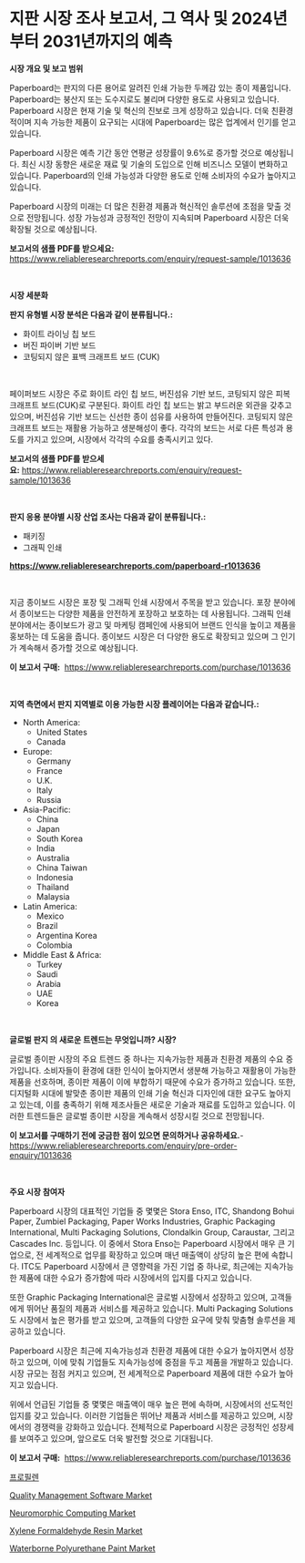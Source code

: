 <p><h1>지판 시장 조사 보고서, 그 역사 및 2024년부터 2031년까지의 예측</h1></p><p><strong>시장 개요 및 보고 범위</strong></p>
<p><p>Paperboard는 판지의 다른 용어로 알려진 인쇄 가능한 두께감 있는 종이 제품입니다. Paperboard는 붕산지 또는 도수지로도 불리며 다양한 용도로 사용되고 있습니다. Paperboard 시장은 현재 기술 및 혁신의 진보로 크게 성장하고 있습니다. 더욱 친환경적이며 지속 가능한 제품이 요구되는 시대에 Paperboard는 많은 업계에서 인기를 얻고 있습니다.</p><p>Paperboard 시장은 예측 기간 동안 연평균 성장률이 9.6%로 증가할 것으로 예상됩니다. 최신 시장 동향은 새로운 재료 및 기술의 도입으로 인해 비즈니스 모델이 변화하고 있습니다. Paperboard의 인쇄 가능성과 다양한 용도로 인해 소비자의 수요가 높아지고 있습니다.</p><p>Paperboard 시장의 미래는 더 많은 친환경 제품과 혁신적인 솔루션에 초점을 맞출 것으로 전망됩니다. 성장 가능성과 긍정적인 전망이 지속되며 Paperboard 시장은 더욱 확장될 것으로 예상됩니다.</p></p>
<p><strong>보고서의 샘플 PDF를 받으세요:</strong> <a href="https://www.reliableresearchreports.com/enquiry/request-sample/1013636">https://www.reliableresearchreports.com/enquiry/request-sample/1013636</a></p>
<p>&nbsp;</p>
<p><strong>시장 세분화</strong></p>
<p><strong>판지 유형별 시장 분석은 다음과 같이 분류됩니다.:</strong></p>
<p><ul><li>화이트 라이닝 칩 보드</li><li>버진 파이버 기반 보드</li><li>코팅되지 않은 표백 크래프트 보드 (CUK)</li></ul></p>
<p>&nbsp;</p>
<p><p>페이퍼보드 시장은 주로 화이트 라인 칩 보드, 버진섬유 기반 보드, 코팅되지 않은 피복 크래프트 보드(CUK)로 구분된다. 화이트 라인 칩 보드는 밝고 부드러운 외관을 갖추고 있으며, 버진섬유 기반 보드는 신선한 종이 섬유를 사용하여 만들어진다. 코팅되지 않은 크래프트 보드는 재활용 가능하고 생분해성이 좋다. 각각의 보드는 서로 다른 특성과 용도를 가지고 있으며, 시장에서 각각의 수요를 충족시키고 있다.</p></p>
<p><strong>보고서의 샘플 PDF를 받으세요:</strong>&nbsp;<a href="https://www.reliableresearchreports.com/enquiry/request-sample/1013636">https://www.reliableresearchreports.com/enquiry/request-sample/1013636</a></p>
<p>&nbsp;</p>
<p><strong> 판지 응용 분야별 시장 산업 조사는 다음과 같이 분류됩니다.:</strong></p>
<p><ul><li>패키징</li><li>그래픽 인쇄</li></ul></p>
<p><strong><a href="https://www.reliableresearchreports.com/paperboard-r1013636">https://www.reliableresearchreports.com/paperboard-r1013636</a></strong></p>
<p>&nbsp;</p>
<p><p>지금 종이보드 시장은 포장 및 그래픽 인쇄 시장에서 주목을 받고 있습니다. 포장 분야에서 종이보드는 다양한 제품을 안전하게 포장하고 보호하는 데 사용됩니다. 그래픽 인쇄 분야에서는 종이보드가 광고 및 마케팅 캠페인에 사용되어 브랜드 인식을 높이고 제품을 홍보하는 데 도움을 줍니다. 종이보드 시장은 더 다양한 용도로 확장되고 있으며 그 인기가 계속해서 증가할 것으로 예상됩니다.</p></p>
<p><strong>이 보고서 구매:</strong>&nbsp; <a href="https://www.reliableresearchreports.com/purchase/1013636">https://www.reliableresearchreports.com/purchase/1013636</a></p>
<p>&nbsp;</p>
<p><strong>지역 측면에서 판지 지역별로 이용 가능한 시장 플레이어는 다음과 같습니다.:</strong></p>
<p><ul>
    <li>
        North America:
        <ul>
            <li>United States</li>
            <li>Canada</li>
        </ul>
    </li>
    <li>
        Europe:
        <ul>
            <li>Germany</li>
            <li>France</li>
            <li>U.K.</li>
            <li>Italy</li>
            <li>Russia</li>
        </ul>
    </li>
    <li>
        Asia-Pacific:
        <ul>
            <li>China</li>
            <li>Japan</li>
            <li>South Korea</li>
            <li>India</li>
            <li>Australia</li>
            <li>China Taiwan</li>
            <li>Indonesia</li>
            <li>Thailand</li>
            <li>Malaysia</li>
        </ul>
    </li>
    <li>
        Latin America:
        <ul>
            <li>Mexico</li>
            <li>Brazil</li>
            <li>Argentina Korea</li>
            <li>Colombia</li>
        </ul>
    </li>
    <li>
        Middle East & Africa:
        <ul>
            <li>Turkey</li>
            <li>Saudi</li>
            <li>Arabia</li>
            <li>UAE</li>
            <li>Korea</li>
        </ul>
    </li>
    </ul></p>
<p>&nbsp;</p>
<p><strong>글로벌 판지 의 새로운 트렌드는 무엇입니까? 시장?</strong></p>
<p><p>글로벌 종이판 시장의 주요 트렌드 중 하나는 지속가능한 제품과 친환경 제품의 수요 증가입니다. 소비자들이 환경에 대한 인식이 높아지면서 생분해 가능하고 재활용이 가능한 제품을 선호하며, 종이판 제품이 이에 부합하기 때문에 수요가 증가하고 있습니다. 또한, 디지털화 시대에 발맞춘 종이판 제품의 인쇄 기술 혁신과 디자인에 대한 요구도 높아지고 있는데, 이를 충족하기 위해 제조사들은 새로운 기술과 재료를 도입하고 있습니다. 이러한 트렌드들은 글로벌 종이판 시장을 계속해서 성장시킬 것으로 전망됩니다.</p></p>
<p><strong>이 보고서를 구매하기 전에 궁금한 점이 있으면 문의하거나 공유하세요.</strong>- <a href="https://www.reliableresearchreports.com/enquiry/pre-order-enquiry/1013636">https://www.reliableresearchreports.com/enquiry/pre-order-enquiry/1013636</a></p>
<p>&nbsp;</p>
<p><strong>주요 시장 참여자</strong></p>
<p><p>Paperboard 시장의 대표적인 기업들 중 몇몇은 Stora Enso, ITC, Shandong Bohui Paper, Zumbiel Packaging, Paper Works Industries, Graphic Packaging International, Multi Packaging Solutions, Clondalkin Group, Caraustar, 그리고 Cascades Inc. 등입니다. 이 중에서 Stora Enso는 Paperboard 시장에서 매우 큰 기업으로, 전 세계적으로 업무를 확장하고 있으며 매년 매출액이 상당히 높은 편에 속합니다. ITC도 Paperboard 시장에서 큰 영향력을 가진 기업 중 하나로, 최근에는 지속가능한 제품에 대한 수요가 증가함에 따라 시장에서의 입지를 다지고 있습니다. </p><p>또한 Graphic Packaging International은 글로벌 시장에서 성장하고 있으며, 고객들에게 뛰어난 품질의 제품과 서비스를 제공하고 있습니다. Multi Packaging Solutions도 시장에서 높은 평가를 받고 있으며, 고객들의 다양한 요구에 맞춰 맞춤형 솔루션을 제공하고 있습니다. </p><p>Paperboard 시장은 최근에 지속가능성과 친환경 제품에 대한 수요가 높아지면서 성장하고 있으며, 이에 맞춰 기업들도 지속가능성에 중점을 두고 제품을 개발하고 있습니다. 시장 규모는 점점 커지고 있으며, 전 세계적으로 Paperboard 제품에 대한 수요가 높아지고 있습니다. </p><p>위에서 언급된 기업들 중 몇몇은 매출액이 매우 높은 편에 속하며, 시장에서의 선도적인 입지를 갖고 있습니다. 이러한 기업들은 뛰어난 제품과 서비스를 제공하고 있으며, 시장에서의 경쟁력을 강화하고 있습니다. 전체적으로 Paperboard 시장은 긍정적인 성장세를 보여주고 있으며, 앞으로도 더욱 발전할 것으로 기대됩니다.</p></p>
<p><strong>이 보고서 구매:</strong>&nbsp;&nbsp;<a href="https://www.reliableresearchreports.com/purchase/1013636">https://www.reliableresearchreports.com/purchase/1013636</a></p>
<p><p><a href="https://github.com/vseigx30c9a1j/Market-Research-Report-List-1/blob/main/424522424443.md">프로필렌</a></p><p><a href="https://github.com/jj19131/Market-Research-Report-List-2/blob/main/quality-management-software-market.md">Quality Management Software Market</a></p><p><a href="https://github.com/marloy8/Market-Research-Report-List-4/blob/main/neuromorphic-computing-market.md">Neuromorphic Computing Market</a></p><p><a href="https://issuu.com/reportprime-2/docs/xylene-formaldehyde-resin-market-size-2030.pptx">Xylene Formaldehyde Resin Market</a></p><p><a href="https://issuu.com/reportprime-2/docs/waterborne-polyurethane-paint-market-size-2030.ppt">Waterborne Polyurethane Paint Market</a></p></p>